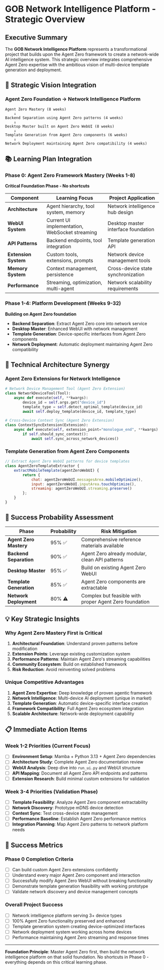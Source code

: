 # GOB Network Intelligence Platform - Strategic Overview

## Executive Summary

The **GOB Network Intelligence Platform** represents a transformational project that builds upon the Agent Zero framework to create a network-wide AI intelligence system. This strategic overview integrates comprehensive Agent Zero expertise with the ambitious vision of multi-device template generation and deployment.

## 🎯 Strategic Vision Integration

### Agent Zero Foundation → Network Intelligence Platform
```
Agent Zero Mastery (8 weeks)
    ↓
Backend Separation using Agent Zero patterns (4 weeks)  
    ↓
Desktop Master built on Agent Zero WebUI (8 weeks)
    ↓
Template Generation from Agent Zero components (6 weeks)
    ↓
Network Deployment maintaining Agent Zero compatibility (4 weeks)
```

## 📚 Learning Plan Integration

### Phase 0: Agent Zero Framework Mastery (Weeks 1-8)
**Critical Foundation Phase - No shortcuts**

| Component | Learning Focus | Project Application |
|-----------|---------------|-------------------|
| **Architecture** | Agent hierarchy, tool system, memory | Network intelligence hub design |
| **WebUI System** | Current UI implementation, WebSocket streaming | Desktop master interface foundation |
| **API Patterns** | Backend endpoints, tool integration | Template generation API |
| **Extension System** | Custom tools, extensions, prompts | Network device management tools |
| **Memory System** | Context management, persistence | Cross-device state synchronization |
| **Performance** | Streaming, optimization, multi-agent | Network scalability requirements |

### Phase 1-4: Platform Development (Weeks 9-32)
**Building on Agent Zero foundation**

- **Backend Separation**: Extract Agent Zero core into network service
- **Desktop Master**: Enhanced WebUI with network management
- **Template Generation**: Device-specific interfaces from Agent Zero components  
- **Network Deployment**: Automatic deployment maintaining Agent Zero compatibility

## 🔧 Technical Architecture Synergy

### Agent Zero Extensions for Network Intelligence
```python
# Network Device Management Tool (Agent Zero Extension)
class NetworkDeviceTool(Tool):
    async def execute(self, **kwargs):
        device_id = self.args.get("device_id")
        template_type = self.detect_optimal_template(device_id)
        await self.deploy_template(device_id, template_type)
        
# Cross-Device Context Sync (Agent Zero Extension)
class ContextSyncExtension(Extension):
    async def execute(self, extension_point="monologue_end", **kwargs):
        if self.should_sync_context():
            await self.sync_across_network_devices()
```

### Template Generation from Agent Zero Components
```javascript
// Extract Agent Zero WebUI patterns for device templates
class AgentZeroTemplateExtractor {
    extractMobileTemplate(agentZeroWebUI) {
        return {
            chat: agentZeroWebUI.messagesArea.mobileOptimize(),
            input: agentZeroWebUI.inputArea.touchOptimize(),
            streaming: agentZeroWebUI.streaming.preserve()
        };
    }
}
```

## 🚀 Success Probability Assessment

| Phase | Probability | Risk Mitigation |
|-------|-------------|----------------|
| **Agent Zero Mastery** | 95% ✅ | Comprehensive reference materials available |
| **Backend Separation** | 90% ✅ | Agent Zero already modular, clean API patterns |
| **Desktop Master** | 95% ✅ | Build on existing Agent Zero WebUI |
| **Template Generation** | 85% ✅ | Agent Zero components are extractable |
| **Network Deployment** | 80% ⚠️ | Complex but feasible with proper Agent Zero foundation |

## 💡 Key Strategic Insights

### Why Agent Zero Mastery First is Critical
1. **Architectural Foundation**: Understand proven patterns before modification
2. **Extension Points**: Leverage existing customization system
3. **Performance Patterns**: Maintain Agent Zero's streaming capabilities
4. **Community Ecosystem**: Build on established framework
5. **Risk Reduction**: Avoid reinventing solved problems

### Unique Competitive Advantages
1. **Agent Zero Expertise**: Deep knowledge of proven agentic framework
2. **Network Intelligence**: Multi-device AI deployment (unique in market)
3. **Template Generation**: Automatic device-specific interface creation
4. **Framework Compatibility**: Full Agent Zero ecosystem integration
5. **Scalable Architecture**: Network-wide deployment capability

## 📋 Immediate Action Items

### Week 1-2 Priorities (Current Focus)
- [ ] **Environment Setup**: Mamba + Python 3.13 + Agent Zero dependencies
- [ ] **Architecture Study**: Complete Agent Zero documentation review
- [ ] **WebUI Analysis**: Deep dive into `run_ui.py` and WebUI structure
- [ ] **API Mapping**: Document all Agent Zero API endpoints and patterns
- [ ] **Extension Research**: Build minimal custom extensions for validation

### Week 3-4 Priorities (Validation Phase)
- [ ] **Template Feasibility**: Analyze Agent Zero component extractability
- [ ] **Network Discovery**: Prototype mDNS device detection
- [ ] **Context Sync**: Test cross-device state management
- [ ] **Performance Baseline**: Establish Agent Zero performance metrics
- [ ] **Integration Planning**: Map Agent Zero patterns to network platform needs

## 🎯 Success Metrics

### Phase 0 Completion Criteria
- [ ] Can build custom Agent Zero extensions confidently
- [ ] Understand every major Agent Zero component and interaction
- [ ] Successfully modify Agent Zero WebUI without breaking functionality
- [ ] Demonstrate template generation feasibility with working prototype
- [ ] Validate network discovery and device management concepts

### Overall Project Success
- [ ] Network intelligence platform serving 3+ device types
- [ ] 100% Agent Zero functionality preserved and enhanced
- [ ] Template generation system creating device-optimized interfaces
- [ ] Network deployment system working across home devices
- [ ] Performance maintaining Agent Zero streaming and response times

---

**Foundation Principle**: Master Agent Zero first, then build the network intelligence platform on that solid foundation. No shortcuts in Phase 0 - everything depends on this critical learning phase.
